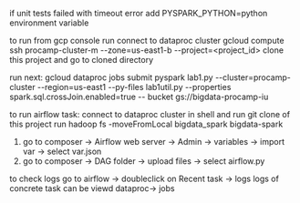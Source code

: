 if unit tests failed with timeout error add
PYSPARK_PYTHON=python
environment variable

to run from gcp console run
connect to dataproc cluster
gcloud compute ssh procamp-cluster-m --zone=us-east1-b --project=<project_id>
clone this project and go to cloned directory

run next:
gcloud dataproc jobs submit pyspark lab1.py --cluster=procamp-cluster --region=us-east1 --py-files lab1util.py --properties spark.sql.crossJoin.enabled=true -- bucket gs://bigdata-procamp-iu

to run airflow task:
connect to  dataproc cluster in shell and run git clone of this project
run hadoop fs -moveFromLocal bigdata_spark bigdata-spark

1. go to composer -> Airflow web server -> Admin -> variables -> import var -> select var.json
2. go to composer -> DAG folder -> upload files -> select airflow.py

to check logs go to airflow -> doubleclick on Recent task -> logs
logs of concrete task can be viewd dataproc-> jobs